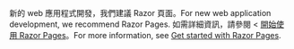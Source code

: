 <span data-ttu-id="0cb74-101">新的 web 應用程式開發，我們建議 Razor 頁面。</span><span class="sxs-lookup"><span data-stu-id="0cb74-101">For new web application development, we recommend Razor Pages.</span></span> <span data-ttu-id="0cb74-102">如需詳細資訊，請參閱 <<c0> [ 開始使用 Razor Pages](/aspnet/core/tutorials/razor-pages/razor-pages-start)。</span><span class="sxs-lookup"><span data-stu-id="0cb74-102">For more information, see [Get started with Razor Pages](/aspnet/core/tutorials/razor-pages/razor-pages-start).</span></span>